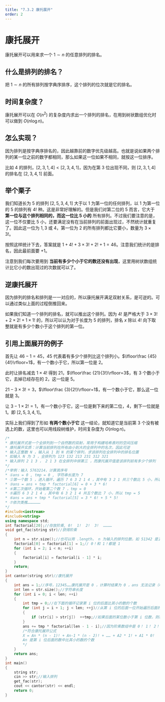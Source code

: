 ```yaml
---
title: "7.3.2 康托展开"
order: 2
---
```


# 康托展开

康托展开可以用来求一个 $1\sim n$ 的任意排列的排名。

## 什么是排列的排名？

把 $1\sim n$ 的所有排列按字典序排序，这个排列的位次就是它的排名。

## 时间复杂度？

康托展开可以在 $O(n^2)$ 的复杂度内求出一个排列的排名，在用到树状数组优化时可以做到 $O(n\log n)$。

## 怎么实现？

因为排列是按字典序排名的，因此越靠前的数字优先级越高。也就是说如果两个排列的某一位之前的数字都相同，那么如果这一位如果不相同，就按这一位排序。

比如 $4$ 的排列，$[2,3,1,4]<[2,3,4,1]$，因为在第 $3$ 位出现不同，则 $[2,3,1,4]$ 的排名在 $[2,3,4,1]$ 前面。

## 举个栗子

我们知道长为 $5$ 的排列 $[2,5,3,4,1]$ 大于以 $1$ 为第一位的任何排列，以 $1$ 为第一位的 $5$ 的排列有 $4!$ 种。这是非常好理解的。但是我们对第二位的 $5$ 而言，它大于 **第一位与这个排列相同的，而这一位比 $5$ 小的** 所有排列。不过我们要注意的是，这一位不仅要比 $5$ 小，还要满足没有在当前排列的前面出现过，不然统计就重复了。因此这一位为 $1,3$ 或 $4$，第一位为 $2$ 的所有排列都比它要小，数量为 $3\times 3!$。

按照这样统计下去，答案就是 $1+4!+3\times 3!+2!+1=46$。注意我们统计的是排名，因此最前面要 $+1$。

注意到我们每次要用到 **当前有多少个小于它的数还没有出现**，这里用树状数组统计比它小的数出现过的次数就可以了。

## 逆康托展开

因为排列的排名和排列是一一对应的，所以康托展开满足双射关系，是可逆的。可以通过类似上面的过程倒推回来。

如果我们知道一个排列的排名，就可以推出这个排列。因为 $4!$ 是严格大于 $3\times 3!+2\times 2!+1\times 1!$ 的，所以可以认为对于长度为 $5$ 的排列，排名 $x$ 除以 $4!$ 向下取整就是有多少个数小于这个排列的第一位。

## 引用上面展开的例子

首先让 $46-1=45$，$45$ 代表着有多少个排列比这个排列小。$\lfloor\frac {45}{4!}\rfloor=1$，有一个数小于它，所以第一位是 $2$。

此时让排名减去 $1\times 4!$ 得到 $21$，$\lfloor\frac {21}{3!}\rfloor=3$，有 $3$ 个数小于它，去掉已经存在的 $2$，这一位是 $5$。

$21-3\times 3!=3$，$\lfloor\frac {3}{2!}\rfloor=1$，有一个数小于它，那么这一位就是 $3$。

让 $3-1\times 2!=1$，有一个数小于它，这一位是剩下来的第二位，$4$，剩下一位就是 $1$。即 $[2,5,3,4,1]$。

实际上我们得到了形如 **有两个数小于它** 这一结论，就知道它是当前第 $3$ 个没有被选上的数，这里也可以用线段树维护，时间复杂度为 $O(n\log n)$。



```c++
/*
* 康托展开式是一个全排列到一个自然数的双射，常用于构建哈希表时的空间压缩
* 康托展开实质：计算当前排列在所有由小到大的全排列中的名次，因此可逆
* 输入正整数 N ，输入从 1 到 N 的某个排列，求该排列在全排列中的排名位置
* 如输入 N 为 3 ，全排列为 123 132 213 231 312 321 
* 输入排列 2 1 3 ， 2 1 3 在全排列中排第三 ，而康托展开值是该排列前有多少个排列
*/
/*举例：输入 5763214，计算其序号
* ①ans = 0 , tmp = 0 , 字符串长度为 7
* ②第一个数 5 ，进入循环，遍历 7 6 3 2 1 4 ，其中有 3 2 1 共三个数比 5 小，所以 tmp = 3
* ③ans = ans + tmp * factorial[6] = 0 + 3 * 6!
* ④第二次循环，开始看第二个数 7 ，tmp = 0
* ⑤遍历 6 3 2 1 4 ，其中有 6 3 2 1 4 共五个数比 7 小，所以 tmp = 5
* ⑥ans = ans + tmp * factorial[5] = 3 * 6! + 5 * 5!
* ⑦依次类推………………
*/
#include<iostream>
#include<string>
using namespace std;
int factorial[20];//存放阶乘, 0!  1!  2!  3!  …………
void get_fac(string str)//获得阶乘
{
	int n = str.size();//也可以用 .length， n 为输入的排列位数，如 51342 是五位，则这里获得五个阶乘
	factorial[0] = factorial[1] = 1;// 0！和 1！都是 1 
	for (int i = 2; i < n; ++i)
	{
		factorial[i] = factorial[i - 1] * i;
	}
	return;
}
int cantor(string str)//康托展开
{
	int ans = 1;//序号，12345……康托展开是 0 ，计算时结果为 0 ，ans 无法记录（增加），但其算一个序号，所以 ans 从 1 开始
	int len = str.size();//字符串长度
	for (int i = 0; i < len; ++i)
	{
		int tmp = 0;//在下面的循环记录第 i 位的后面比其小的数的个数
		for (int j = i + 1; j < len; ++j)//从第 i 位的后面一位开始遍历后面的数
		{
			if (str[i] > str[j])  ++tmp;//如果后面的某位数小于第 i 位数，则符合康托展开要求
		}
		ans += tmp * factorial[len - 1 - i];//因为阶乘数组中是 0！ 1！ 2！ 3！ …… 所以依次从后面往前乘，然后开始外循环的第二次循环，tmp 重新赋值为 0
		/*符合康托展开公式 
		X = An * (n - 1)! + An-1 * (n - 2)! + …… + A2 * 1! + A1 * 0!
		An 是第 i 位后面的数中比其小的数的个数
		*/
	}
	return ans;
}
int main()
{
	string str;
	cin >> str;//输入排列
	get_fac(str);
	cout << cantor(str) << endl;
	return 0;
}
```

